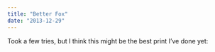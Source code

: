 ```yaml
---
title: "Better Fox"
date: "2013-12-29"
---
```


<div class="content">
<p>Took a few tries, but I think this might be the best print I’ve done yet:</p>
<p><a href="assets/170-image.jpeg" target="_blank"> <img alt="" src="/preposterous/assets/170-image.jpeg"/> </a></p>
</div>
